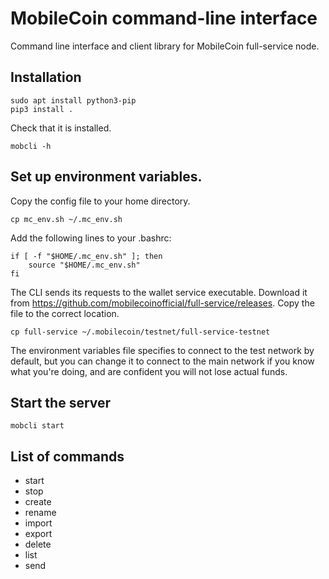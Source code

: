 # MobileCoin command-line interface
Command line interface and client library for MobileCoin full-service node.


## Installation

```shell
sudo apt install python3-pip
pip3 install .
```

Check that it is installed.
```shell
mobcli -h
```

## Set up environment variables.

Copy the config file to your home directory.
```shell
cp mc_env.sh ~/.mc_env.sh
```

Add the following lines to your .bashrc:
```shell
if [ -f "$HOME/.mc_env.sh" ]; then
    source "$HOME/.mc_env.sh"
fi
```

The CLI sends its requests to the wallet service executable. Download it from https://github.com/mobilecoinofficial/full-service/releases. Copy the file to the correct location.
```shell
cp full-service ~/.mobilecoin/testnet/full-service-testnet
```

The environment variables file specifies to connect to the test network by default, but
you can change it to connect to the main network if you know what you're doing, and are
confident you will not lose actual funds.


## Start the server

```shell
mobcli start
```


## List of commands

- start
- stop
- create
- rename
- import
- export
- delete
- list
- send
